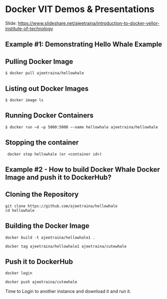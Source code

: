 # Docker VIT Demos & Presentations

Slide: https://www.slideshare.net/ajeetraina/introduction-to-docker-vellor-institute-of-technology

## Example #1:  Demonstrating Hello Whale Example


## Pulling Docker Image

```
$ docker pull ajeetraina/hellowhale
```


## Listing out Docker Images
```
$ docker image ls
```

## Running Docker Containers

```
$ docker run –d –p 5000:5000 –-name hellowhale ajeetraina/hellowhale
```

## Stopping the container
      
 ```
  docker stop hellowhale (or <container id>)
```


## Example #2 -  How to build Docker Whale Docker Image and push it to DockerHub?

## Cloning the Repository

```
git clone https://github.com/ajeetraina/hellowhale
cd hellowhale
```

## Building the Docker Image

```
docker build -t ajeetraina/hellowhale1 .
```

```
docker tag ajeetraina/hellowhale1 ajeetraina/cutewhale 
```

## Push it to DockerHub

```
docker login
```

```
docker push ajeetraina/cutewhale 
```

Time to Login to another instance and download it and run it.








